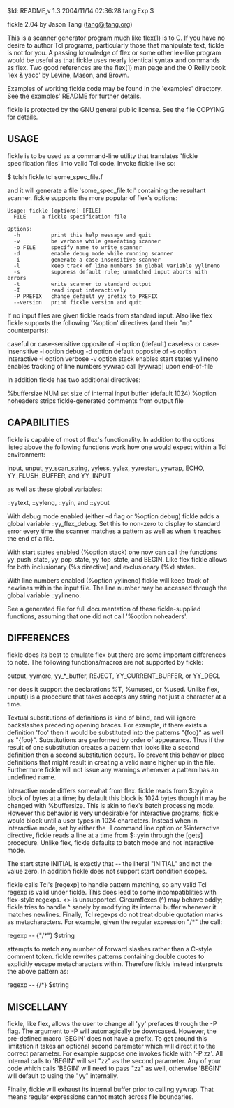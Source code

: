 $Id: README,v 1.3 2004/11/14 02:36:28 tang Exp $

fickle 2.04 by Jason Tang (tang@jtang.org)

This is a scanner generator program much like flex(1) is to C.  If you
have no desire to author Tcl programs, particularly those that
manipulate text, fickle is not for you.  A passing knowledge of flex
or some other lex-like program would be useful as that fickle uses
nearly identical syntax and commands as flex.  Two good references are
the flex(1) man page and the O'Reilly book 'lex & yacc' by Levine,
Mason, and Brown.

Examples of working fickle code may be found in the 'examples'
directory.  See the examples' README for further details.

fickle is protected by the GNU general public license.  See the file
COPYING for details.


USAGE
-----
fickle is to be used as a command-line utility that translates 'fickle
specification files' into valid Tcl code.  Invoke fickle like so:

$ tclsh fickle.tcl some_spec_file.f

and it will generate a file 'some_spec_file.tcl' containing the
resultant scanner.  fickle supports the more popular of flex's
options:

    Usage: fickle [options] [FILE]
      FILE     a fickle specification file

    Options:
      -h          print this help message and quit
      -v          be verbose while generating scanner
      -o FILE     specify name to write scanner
      -d          enable debug mode while running scanner
      -i          generate a case-insensitive scanner
      -l          keep track of line numbers in global variable yylineno
      -s          suppress default rule; unmatched input aborts with errors
      -t          write scanner to standard output
      -I          read input interactively
      -P PREFIX   change default yy prefix to PREFIX
      --version   print fickle version and quit

If no input files are given fickle reads from standard input.  Also
like flex fickle supports the following '%option' directives (and
their "no" counterparts):

  caseful or case-sensitive       opposite of -i option (default)
  caseless or case-insensitive    -i option
  debug                           -d option
  default                         opposite of -s option
  interactive                     -I option
  verbose                         -v option
  stack                           enables start states
  yylineno                        enables tracking of line numbers
  yywrap                          call [yywrap] upon end-of-file

In addition fickle has two additional directives:

  %buffersize NUM     set size of internal input buffer (default 1024)
  %option noheaders   strips fickle-generated comments from output file


CAPABILITIES
------------
fickle is capable of most of flex's functionality.  In addition to the
options listed above the following functions work how one would expect
within a Tcl environment:

  input, unput, yy_scan_string, yyless, yylex, yyrestart, yywrap,
  ECHO, YY_FLUSH_BUFFER, and YY_INPUT

as well as these global variables:

  ::yytext, ::yyleng, ::yyin, and ::yyout

With debug mode enabled (either -d flag or %option debug) fickle
adds a global variable ::yy_flex_debug.  Set this to non-zero to
display to standard error every time the scanner matches a pattern as
well as when it reaches the end of a file.

With start states enabled (%option stack) one now can call the
functions yy_push_state, yy_pop_state, yy_top_state, and BEGIN.  Like
flex fickle allows for both inclusionary (%s directive) and
exclusionary (%x) states.

With line numbers enabled (%option yylineno) fickle will keep track of
newlines within the input file.  The line number may be accessed
through the global variable ::yylineno.

See a generated file for full documentation of these fickle-supplied
functions, assuming that one did not call '%option noheaders'.


DIFFERENCES
-----------
fickle does its best to emulate flex but there are some important
differences to note.  The following functions/macros are not supported
by fickle:

 output, yymore, yy_*_buffer, REJECT, YY_CURRENT_BUFFER, or YY_DECL

nor does it support the declarations %T, %unused, or %used.  Unlike
flex, unput() is a procedure that takes accepts any string not just a
character at a time.

Textual substitutions of definitions is kind of blind, and will ignore
backslashes preceding opening braces.  For example, if there exists a
definition 'foo' then it would be substituted into the patterns
"{foo}" as well as "\{foo}".  Substitutions are performed by order of
appearance.  Thus if the result of one substitution creates a pattern
that looks like a second definition then a second substitution occurs.
To prevent this behavior place definitions that might result in
creating a valid name higher up in the file.  Furthermore fickle will
not issue any warnings whenever a pattern has an undefined name.

Interactive mode differs somewhat from flex.  fickle reads from
$::yyin a block of bytes at a time; by default this block is 1024
bytes though it may be changed with %buffersize.  This is akin to
flex's batch processing mode.  However this behavior is very
undesirable for interactive programs; fickle would block until a user
types in 1024 characters.  Instead when in interactive mode, set by
either the -I command line option or %interactive directive, fickle
reads a line at a time from $::yyin through the [gets] procedure.
Unlike flex, fickle defaults to batch mode and not interactive mode.
   
The start state INITIAL is exactly that -- the literal "INITIAL" and
not the value zero.  In addition fickle does not support start
condition scopes.

fickle calls Tcl's [regexp] to handle pattern matching, so any valid
Tcl regexp is valid under fickle.  This does lead to some
incompatiblities with flex-style regexps.  <<EOF>> is unsupported.
Circumflexes (^) may behave oddly; fickle tries to handle ^ sanely by
modifying its internal buffer whenever it matches newlines.  Finally,
Tcl regexps do not treat double quotation marks as metacharacters.
For example, given the regular expression "/*" the call:

  regexp -- {"/*"} $string

attempts to match any number of forward slashes rather than a C-style
comment token.  fickle rewrites patterns containing double quotes to
explicitly escape metacharacters within.  Therefore fickle instead
interprets the above pattern as:

  regexp -- {\/\*} $string


MISCELLANY
----------
fickle, like flex, allows the user to change all 'yy' prefaces through
the -P flag.  The argument to -P will automagically be downcased.
However, the pre-defined macro 'BEGIN' does not have a prefix.  To get
around this limitation it takes an optional second parameter which
will direct it to the correct parameter.  For example suppose one
invokes fickle with '-P zz'.  All internal calls to 'BEGIN' will set
"zz" as the second parameter.  Any of your code which calls 'BEGIN'
will need to pass "zz" as well, otherwise 'BEGIN' will default to
using the "yy" internally.

Finally, fickle will exhaust its internal buffer prior to calling
yywrap.  That means regular expressions cannot match across file
boundaries.
